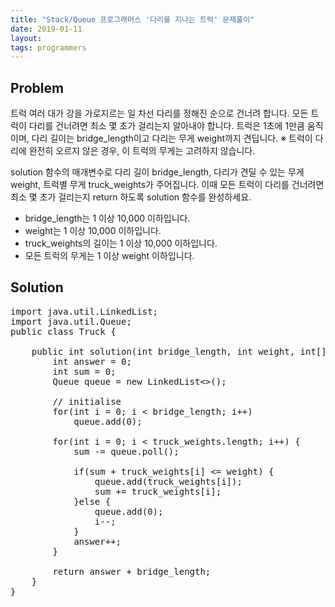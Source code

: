 ```yaml
---
title: "Stack/Queue 프로그래머스 '다리를 지나는 트럭' 문제풀이"
date: 2019-01-11
layout:
tags: programmers
---
```


## Problem
트럭 여러 대가 강을 가로지르는 일 차선 다리를 정해진 순으로 건너려 합니다. 모든 트럭이 다리를 건너려면 최소 몇 초가 걸리는지 알아내야 합니다. 트럭은 1초에 1만큼 움직이며, 다리 길이는 bridge_length이고 다리는 무게 weight까지 견딥니다.
※ 트럭이 다리에 완전히 오르지 않은 경우, 이 트럭의 무게는 고려하지 않습니다.

solution 함수의 매개변수로 다리 길이 bridge_length, 다리가 견딜 수 있는 무게 weight, 트럭별 무게 truck_weights가 주어집니다. 이때 모든 트럭이 다리를 건너려면 최소 몇 초가 걸리는지 return 하도록 solution 함수를 완성하세요.

- bridge_length는 1 이상 10,000 이하입니다.
- weight는 1 이상 10,000 이하입니다.
- truck_weights의 길이는 1 이상 10,000 이하입니다.
- 모든 트럭의 무게는 1 이상 weight 이하입니다.

## Solution
<pre>
import java.util.LinkedList;
import java.util.Queue;
public class Truck {

	public int solution(int bridge_length, int weight, int[] truck_weights) {
        int answer = 0;
        int sum = 0;
        Queue<Integer> queue = new LinkedList<>();
        
        // initialise
        for(int i = 0; i < bridge_length; i++)
        	queue.add(0);

        for(int i = 0; i < truck_weights.length; i++) {
        	sum -= queue.poll();

        	if(sum + truck_weights[i] <= weight) { 
        		queue.add(truck_weights[i]);
        		sum += truck_weights[i];
        	}else {
        		queue.add(0);
        		i--;
        	}
        	answer++;
        }
        
        return answer + bridge_length;
    }
} 
</pre>
